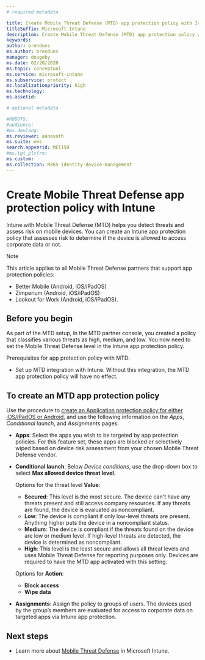 ```yaml
---
# required metadata

title: Create Mobile Threat Defense (MTD) app protection policy with Intune
titleSuffix: Microsoft Intune
description: Create Mobile Threat Defense (MTD) app protection policy with Microsoft Intune.
keywords:
author: brenduns
ms.author: brenduns
manager: dougeby
ms.date: 02/20/2020
ms.topic: conceptual
ms.service: microsoft-intune
ms.subservice: protect
ms.localizationpriority: high
ms.technology:
ms.assetid: 

# optional metadata

#ROBOTS:
#audience:
#ms.devlang:
ms.reviewer: aanavath
ms.suite: ems
search.appverid: MET150
#ms.tgt_pltfrm:
ms.custom: 
ms.collection: M365-identity-device-management
---
```



# Create Mobile Threat Defense app protection policy with Intune

Intune with Mobile Threat Defense (MTD) helps you detect threats and assess risk on mobile devices. You can create an Intune app protection policy that assesses risk to determine if the device is allowed to access corporate data or not.

> [!NOTE]
> This article applies to all Mobile Threat Defense partners that support app protection policies:
>
> - Better Mobile (Android, iOS/iPadOS)
> - Zimperium (Android, iOS/iPadOS)
> - Lookout for Work (Android, iOS/iPadOS).

## Before you begin

As part of the MTD setup, in the MTD partner console, you created a policy that classifies various threats as high, medium, and low. You now need to set the Mobile Threat Defense level in the Intune app protection policy.

Prerequisites for app protection policy with MTD:

- Set up MTD integration with Intune. Without this integration, the MTD app protection policy will have no effect.

## To create an MTD app protection policy

Use the procedure to [create an Application protection policy for either iOS/iPadOS or Android](../apps/app-protection-policies.md#app-protection-policies-for-iosipados-and-android-apps), and use the following information on the *Apps*, *Conditional launch*, and *Assignments* pages:

- **Apps**: Select the apps you wish to be targeted by app protection policies. For this feature set, these apps are blocked or selectively wiped based on device risk assessment from your chosen Mobile Threat Defense vendor.
- **Conditional launch**:  Below *Device conditions*, use the drop-down box to select **Max allowed device threat level**.

  Options for the threat level **Value**:

  - **Secured**: This level is the most secure. The device can't have any threats present and still access company resources. If any threats are found, the device is evaluated as noncompliant.
  - **Low**: The device is compliant if only low-level threats are present. Anything higher puts the device in a noncompliant status.
  - **Medium**: The device is compliant if the threats found on the device are low or medium level. If high-level threats are detected, the device is determined as noncompliant.
  - **High**: This level is the least secure and allows all threat levels and uses Mobile Threat Defense for reporting purposes only. Devices are required to have the MTD app activated with this setting.

  Options for **Action**:

  - **Block access**
  - **Wipe data**

- **Assignments**: Assign the policy to groups of users.  The devices used by the group’s members are evaluated for access to corporate data on targeted apps via Intune app protection.

## Next steps

- Learn more about [Mobile Threat Defense](~/protect/mobile-threat-defense.md) in Microsoft Intune.
